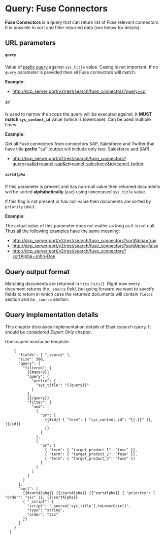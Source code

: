 # Query: Fuse Connectors

**Fuse Connectors** is a query that can return list of Fuse relevant connectors.
It is possible to sort and filter returned data (see below for details). 

## URL parameters

##### `query`

Value of [prefix query](http://www.elastic.co/guide/en/elasticsearch/reference/1.4/query-dsl-prefix-query.html)
against `sys_title` value. Casing is not important.
If no `query` parameter is provided then all Fuse connectors will match.

**Example:**

- <http://dcp_server:port/v2/rest/search/fuse_connectors?query=co>

##### `id`

Is used to narrow the scope the query will be executed against.
It **MUST match `sys_content_id`** value (which is lowercase).
Can be used multiple times.

**Example:**

Get all Fuse connectors from connectors SAP, Salesforce and Twitter that have title **prefix** "sa" (output will include only two: Salesforce and SAP):

- <http://dcp_server:port/v2/rest/search/fuse_connectors?query=sa&id=camel-sap&id=camel-salesforce&id=camel-twitter>

##### `sortAlpha`

If this parameter is present and has non-null value then returned documents will be sorted **alphabetically** (asc)
using lowercased `sys_title` value.

If this flag is not present or has null value then documents are sorted by `priority` (asc).

**Example:**

The actual value of this parameter does not matter as long as it is not null.
Thus all the following examples have the same meaning:

- <http://dcp_server:port/v2/rest/search/fuse_connectors?sortAlpha=true>
- <http://dcp_server:port/v2/rest/search/fuse_connectors?sortAlpha=false>
- <http://dcp_server:port/v2/rest/search/fuse_connectors?sortAlpha=John-Doe>

## Query output format

Matching documents are returned in `hits.hits[]`. Right now every document returns the `_source`
field, but going forward we want to specify fields to return in which case the returned documents
will contain `fields` section and no `_source` section.

## Query implementation details

This chapter discusses implementation details of Elasticsearch query. It should be considered _Expert Only_ chapter.

Unescaped mustache template:

        {
          "fields": [ "_source" ],
          "size": 500,
          "query": {
            "filtered": {
              {{#query}}
              "query": {
                "prefix": {
                  "sys_title": "{{query}}"
                }
              },
              {{/query}}
              "filter": {
                "and": [
                  {
                    "or": [
                      {{#id}} { "term": { "sys_content_id": "{{.}}" }}, {{/id}}
                      {}
                    ]
                  },
                  {
                    "or": [
                      { "term": { "target_product_1": "fuse" }},
                      { "term": { "target_product_2": "fuse" }},
                      { "term": { "target_product_3": "fuse" }}
                    ]
                  }
                ]
              }
            }
          },
          "sort": [
            {{#sortAlpha}} {{/sortAlpha}} {{^sortAlpha}} { "priority": { "order": "asc" }}, {{/sortAlpha}}
            { "_script": {
              "script": "_source['sys_title'].toLowerCase()",
              "type": "string",
              "order": "asc"
            }}
          ]
        }
      }